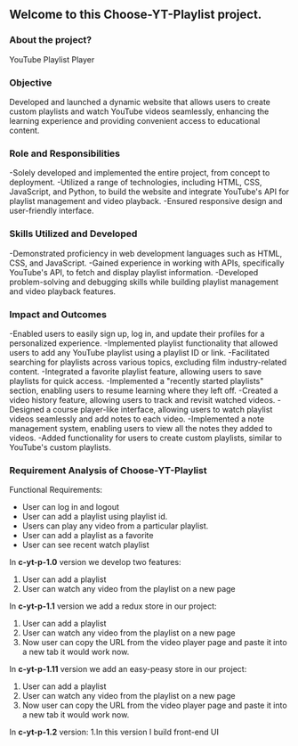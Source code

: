 ## Welcome to this Choose-YT-Playlist project. 

### About the project?
 YouTube Playlist Player
### Objective
Developed and launched a dynamic website that allows users to create custom playlists and watch YouTube videos seamlessly, enhancing the learning experience and providing convenient access to educational content.

### Role and Responsibilities
  -Solely developed and implemented the entire project, from concept to deployment.
  -Utilized a range of technologies, including HTML, CSS, JavaScript, and Python, to build the website and integrate YouTube's API for       playlist management and video playback.
  -Ensured responsive design and user-friendly interface.

### Skills Utilized and Developed
  -Demonstrated proficiency in web development languages such as HTML, CSS, and JavaScript.
  -Gained experience in working with APIs, specifically YouTube's API, to fetch and display playlist information.
  -Developed problem-solving and debugging skills while building playlist management and video playback features.

### Impact and Outcomes
  -Enabled users to easily sign up, log in, and update their profiles for a personalized experience.
  -Implemented playlist functionality that allowed users to add any YouTube playlist using a playlist ID or link.
  -Facilitated searching for playlists across various topics, excluding film industry-related content.
  -Integrated a favorite playlist feature, allowing users to save playlists for quick access.
  -Implemented a "recently started playlists" section, enabling users to resume learning where they left off.
  -Created a video history feature, allowing users to track and revisit watched videos.
  -Designed a course player-like interface, allowing users to watch playlist videos seamlessly and add notes to each video.
  -Implemented a note management system, enabling users to view all the notes they added to videos.
  -Added functionality for users to create custom playlists, similar to YouTube's custom playlists.

### Requirement Analysis of Choose-YT-Playlist 

Functional Requirements:
 - User can log in and logout
 - User can add a playlist using playlist id.
 - Users can play any video from a particular playlist.
 - User can add a playlist as a favorite
 - User can see recent watch playlist 

In **c-yt-p-1.0** version we develop two features:
 1. User can add a playlist
 2. User can watch any video from the playlist on a new page  

In **c-yt-p-1.1** version we add a redux store in our project:
 1. User can add a playlist
 2. User can watch any video from the playlist on a new page 
 3. Now user can copy the URL from the video player page and paste it into a new tab it would work now.

In **c-yt-p-1.11** version we add an easy-peasy store in our project:
 1. User can add a playlist
 2. User can watch any video from the playlist on a new page 
 3. Now user can copy the URL from the video player page and paste it into a new tab it would work now.

In **c-yt-p-1.2** version:
 1.In this version I build front-end UI
